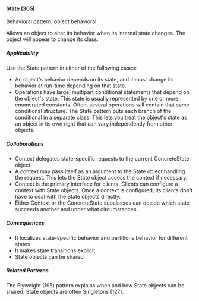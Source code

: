 #### State (305)

Behavioral pattern, object behavioral

Allows an object to alter its behavior when its internal state changes. The object will appear to change its class.

##### Applicability

Use the State pattern in either of the following cases:

 * An object's behavior depends on its state, and it must change its behavior at run-time depending on that state.
 * Operations have large, multipart conditional statements that depend on the object's state. This state is usually represented by one or more enumerated constants. Often, several operations will contain that same conditional structure. The State pattern puts each branch of the conditional in a separate class. This lets you treat the object's state as an object in its own right that can vary independently from other objects.

##### Collaborations

 * Context delegates state-specific requests to the current ConcreteState object.
 * A context may pass itself as an argument to the State object handling the request. This lets the State object access the context if necessary.
 * Context is the primary interface for clients. Clients can configure a context with State objects. Once a context is configured, its clients don't have to deal with the State objects directly.
 * Either Context or the ConcreteState subclasses can decide which state succeeds another and under what circumstances.

##### Consequences

 * It localizes state-specific behavior and partitions behavior for different states
 * It makes state transitions explicit
 * State objects can be shared

##### Related Patterns

The Flyweight (195) pattern explains when and how State objects can be shared. State objects are often Singletons (127).
